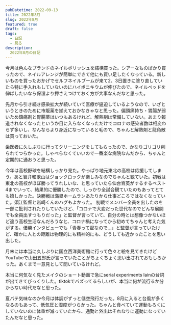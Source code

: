 ```yaml
---
pubDatetime: 2022-09-13
title: 2022年8月
slug: 2022年8月
featured: true
draft: false
tags:
  - 日記
  - 見る
description:
  2022年8月の日記
---
```


今月は色んなブランドのネイルポリッシュを結構買った。シアーなものばかり買ったので、ネイルアレンジが簡単にできて他にも買い足したくなっている。新しいものを買ったおかげでセルフネイルブームが来て2、3日置きに塗り直していたら特に手入れもしていないのにハイポニキウムが伸びたので、ネイルベッドを伸ばしたいなら保湿より押さえつけておく方が大事なんだなと思った。

先月から引き続き感染拡大が続いていて医療が逼迫しているようなので、いざというときのために市販薬を揃えておかなきゃなと思った。偏頭痛持ち・胃腸が弱いため鎮痛剤と胃腸薬はいつもあるけれど、解熱剤は常備していない。あまり報道されなくなったというか目に入らなくなっただけでコロナの感染者数は相変わらず多いし、なんならより身近になっていると毛ので、ちゃんと解熱剤と龍角散は買っておいた。

歯医者に久しぶりに行ってクリーニングをしてもらったので、かなりゴリゴリ削られてつらかった。しゃべらなくていいので一番楽な病院なんだから、ちゃんと定期的に通おうと思った。

今年は高校野球を結構しっかり見た。やっぱり地元東北の高校は応援してしまう。あと智弁和歌山はジョックロックが楽しみなのでちゃんと観ていた。初戦は東北の高校がほぼ勝ってうれしいな、と思っていたら仙台育英がするするベスト4までいって、結果的に優勝したので、しっかり全試合観ていたのもあってとても嬉しかった。決勝戦は満塁ホームランあたりから仕事どころではなくなっていた。須江監督と岩崎くんのハグもよかった。
初戦でメンバー全員を出したのを一部に批判されたりしていたけど、「コロナで大変だった世代なのでどんな展開でも全員出すつもりだった」と監督が言っていて、自分の時とは想像つかないほど違う高校生活なんだろうなと、コロナ禍になってから初めてちゃんと考えた気がする。優勝インタビューでも「青春って密なので…」と監督が言っていたけど、確かに人との距離は物理的にも精神的にも、どうしても近かったことを思い出した。

月末には本当に久しぶりに国立西洋美術館に行って色々と絵を見てきたけどYouTubeで山田五郎氏が言っていたことがちょくちょく思い出されておもしろかった。あくまで一意見として聞いているけれど。

本当に何気なく見たメイクのショート動画で急にserial experiments lainの台詞が出てきてびっくりした。tiktokでバズってるらしいが、本当に何が流行るか分からない時代だなと思った。

夏バテ気味なのか今月は体調がずっと低空飛行だった。8月に入ると台風が多くなるのもあって、低気圧と湿度がつらかった。ちゃんと食べていて運動もろくにしていないのに体重が減っていたから、通勤と外出はそれなりに運動になっていたんだなと思った。